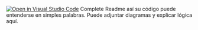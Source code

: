 [![Open in Visual Studio Code](https://classroom.github.com/assets/open-in-vscode-2e0aaae1b6195c2367325f4f02e2d04e9abb55f0b24a779b69b11b9e10269abc.svg)](https://classroom.github.com/online_ide?assignment_repo_id=18804764&assignment_repo_type=AssignmentRepo)
Complete Readme así su código puede entenderse en simples palabras. Puede adjuntar diagramas y explicar lógica aquí. 
